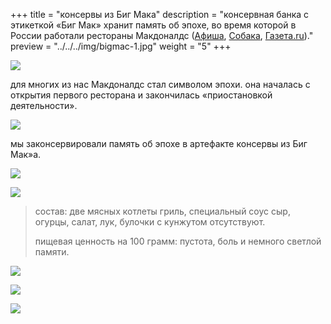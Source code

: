 +++
title = "консервы из Биг Мака"
description = "консервная банка с этикеткой «Биг Мак» хранит память об эпохе, во время которой в России работали рестораны Макдоналдс ([Афиша](https://web.archive.org/web/20220404153238/https://daily.afisha.ru/news/61874-obedinenie-lyubiteli-zakonservirovalo-big-mak-eto-art-proekt-posvyaschennyy-uhodyaschey-epohe/), [Собака](https://web.archive.org/web/20220404161043/http://sobaka.ru/entertainment/art/147791), [Газета.ru](https://web.archive.org/web/20220405050808/https://www.gazeta.ru/culture/news/2022/04/04/n_17522047.shtml))."
preview = "../../../img/bigmac-1.jpg"
weight = "5"
+++

![](../../../img/bigmac-1.jpg)

для многих из нас Макдоналдс стал символом эпохи. она началась с открытия первого ресторана и закончилась «приостановкой деятельности».

![](../../../img/bigmac-2.jpg)

мы законсервировали память об эпохе в артефакте консервы из Биг Мак»а.

![](../../../img/bigmac-3.jpg)

![](../../../img/bigmac-4.jpg)

> состав: две мясных котлеты гриль, специальный соус сыр, огурцы, салат, лук, булочки с кунжутом отсутствуют.
>
> пищевая ценность на 100 грамм: пустота, боль и немного светлой памяти.

![](../../../img/bigmac-5.jpg)

![](../../../img/bigmac-6.jpg)

![](../../../img/bigmac-7.jpg)
